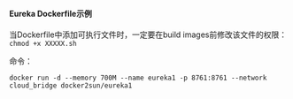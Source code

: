 #### Eureka Dockerfile示例

当Dockerfile中添加可执行文件时，一定要在build images前修改该文件的权限：`chmod +x XXXXX.sh`  

命令：  

`docker run -d --memory 700M --name eureka1 -p 8761:8761 --network cloud_bridge docker2sun/eureka1`
